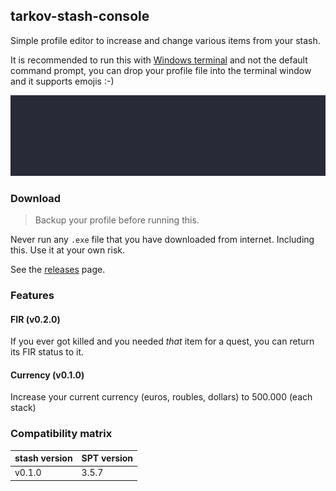 ## tarkov-stash-console

Simple profile editor to increase and change various items from your stash.

It is recommended to run this with [Windows terminal](https://apps.microsoft.com/store/detail/windows-terminal/9N0DX20HK701) and not the default command prompt, you can drop your profile file into the terminal window and it supports emojis :-)

![Screenshot](currency.gif)

### Download

> Backup your profile before running this.

Never run any `.exe` file that you have downloaded from internet. Including this. Use it at your own risk.
 
See the [releases](https://github.com/angel-git/tarkov-stash-console/releases) page.

### Features

#### FIR (v0.2.0)

If you ever got killed and you needed *that* item for a quest, you can return its FIR status to it.

#### Currency (v0.1.0)

Increase your current currency (euros, roubles, dollars) to 500.000 (each stack)

### Compatibility matrix

| stash version | SPT version  |
|---------------|--------------|
| v0.1.0        | 3.5.7        |
